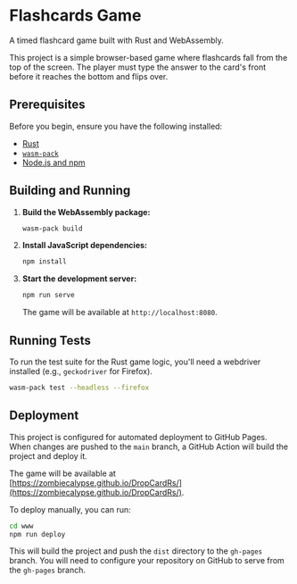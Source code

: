 # Flashcards Game

A timed flashcard game built with Rust and WebAssembly.

This project is a simple browser-based game where flashcards fall from the top of the screen. The player must type the answer to the card's front before it reaches the bottom and flips over.

## Prerequisites

Before you begin, ensure you have the following installed:

-   [Rust](https://www.rust-lang.org/tools/install)
-   [`wasm-pack`](https://rustwasm.github.io/wasm-pack/installer/)
-   [Node.js and npm](https://nodejs.org/en/download/)

## Building and Running

1.  **Build the WebAssembly package:**
    ```bash
    wasm-pack build
    ```

2.  **Install JavaScript dependencies:**
    ```bash
    npm install
    ```

3.  **Start the development server:**
    ```bash
    npm run serve
    ```
    The game will be available at `http://localhost:8080`.

## Running Tests

To run the test suite for the Rust game logic, you'll need a webdriver installed (e.g., `geckodriver` for Firefox).

```bash
wasm-pack test --headless --firefox
```

## Deployment

This project is configured for automated deployment to GitHub Pages. When changes are pushed to the `main` branch, a GitHub Action will build the project and deploy it.

The game will be available at [https://zombiecalypse.github.io/DropCardRs/](https://zombiecalypse.github.io/DropCardRs/).

To deploy manually, you can run:
```bash
cd www
npm run deploy
```
This will build the project and push the `dist` directory to the `gh-pages` branch. You will need to configure your repository on GitHub to serve from the `gh-pages` branch.
